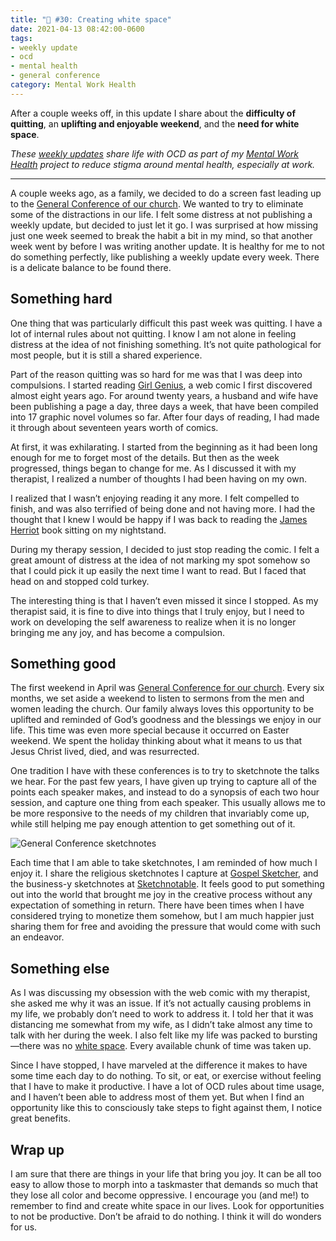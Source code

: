```yaml
---
title: "🧠 #30: Creating white space"
date: 2021-04-13 08:42:00-0600
tags:
- weekly update
- ocd
- mental health
- general conference
category: Mental Work Health
---
```


After a couple weeks off, in this update I share about the **difficulty of quitting**, an **uplifting and enjoyable weekend**, and the **need for white space**.

_These [weekly updates](https://bennorris.com/tags/weekly-update/) share life with OCD as part of my [Mental Work Health](https://bennorris.com/mental-work-health) project to reduce stigma around mental health, especially at work._


***

A couple weeks ago, as a family, we decided to do a screen fast leading up to the [General Conference of our church](https://en.wikipedia.org/wiki/General_Conference_(LDS_Church)). We wanted to try to eliminate some of the distractions in our life. I felt some distress at not publishing a weekly update, but decided to just let it go. I was surprised at how missing just one week seemed to break the habit a bit in my mind, so that another week went by before I was writing another update. It is healthy for me to not do something perfectly, like publishing a weekly update every week. There is a delicate balance to be found there.


## Something hard

One thing that was particularly difficult this past week was quitting. I have a lot of internal rules about not quitting. I know I am not alone in feeling distress at the idea of not finishing something. It’s not quite pathological for most people, but it is still a shared experience.

Part of the reason quitting was so hard for me was that I was deep into compulsions. I started reading [Girl Genius](https://www.girlgeniusonline.com/), a web comic I first discovered almost eight years ago. For around twenty years, a husband and wife have been publishing a page a day, three days a week, that have been compiled into 17 graphic novel volumes so far. After four days of reading, I had made it through about seventeen years worth of comics.

At first, it was exhilarating. I started from the beginning as it had been long enough for me to forget most of the details. But then as the week progressed, things began to change for me. As I discussed it with my therapist, I realized a number of thoughts I had been having on my own.

I realized that I wasn’t enjoying reading it any more. I felt compelled to finish, and was also terrified of being done and not having more. I had the thought that I knew I would be happy if I was back to reading the [James Herriot](https://en.wikipedia.org/wiki/James_Herriot) book sitting on my nightstand.

During my therapy session, I decided to just stop reading the comic. I felt a great amount of distress at the idea of not marking my spot somehow so that I could pick it up easily the next time I want to read. But I faced that head on and stopped cold turkey.

The interesting thing is that I haven’t even missed it since I stopped. As my therapist said, it is fine to dive into things that I truly enjoy, but I need to work on developing the self awareness to realize when it is no longer bringing me any joy, and has become a compulsion.


## Something good

The first weekend in April was [General Conference for our church](https://en.wikipedia.org/wiki/General_Conference_(LDS_Church)). Every six months, we set aside a weekend to listen to sermons from the men and women leading the church. Our family always loves this opportunity to be uplifted and reminded of God’s goodness and the blessings we enjoy in our life. This time was even more special because it occurred on Easter weekend. We spent the holiday thinking about what it means to us that Jesus Christ lived, died, and was resurrected.

One tradition I have with these conferences is to try to sketchnote the talks we hear. For the past few years, I have given up trying to capture all of the points each speaker makes, and instead to do a synopsis of each two hour session, and capture one thing from each speaker. This usually allows me to be more responsive to the needs of my children that invariably come up, while still helping me pay enough attention to get something out of it.

![General Conference sketchnotes](https://media.bennorris.com/images/mentalworkhealth/uploads/2021/4fa792221b.jpg)

Each time that I am able to take sketchnotes, I am reminded of how much I enjoy it. I share the religious sketchnotes I capture at [Gospel Sketcher](https://bennorris.com/gospelsketcher/), and the business-y sketchnotes at [Sketchnotable](https://bennorris.com/sketchnotable/). It feels good to put something out into the world that brought me joy in the creative process without any expectation of something in return. There have been times when I have considered trying to monetize them somehow, but I am much happier just sharing them for free and avoiding the pressure that would come with such an endeavor.


## Something else

As I was discussing my obsession with the web comic with my therapist, she asked me why it was an issue. If it’s not actually causing problems in my life, we probably don’t need to work to address it. I told her that it was distancing me somewhat from my wife, as I didn’t take almost any time to talk with her during the week. I also felt like my life was packed to bursting—there was no [white space](https://en.wikipedia.org/wiki/White_space_(visual_arts)). Every available chunk of time was taken up.

Since I have stopped, I have marveled at the difference it makes to have some time each day to do nothing. To sit, or eat, or exercise without feeling that I have to make it productive. I have a lot of OCD rules about time usage, and I haven’t been able to address most of them yet. But when I find an opportunity like this to consciously take steps to fight against them, I notice great benefits.


## Wrap up

I am sure that there are things in your life that bring you joy. It can be all too easy to allow those to morph into a taskmaster that demands so much that they lose all color and become oppressive. I encourage you (and me!) to remember to find and create white space in our lives. Look for opportunities to not be productive. Don’t be afraid to do nothing. I think it will do wonders for us.

